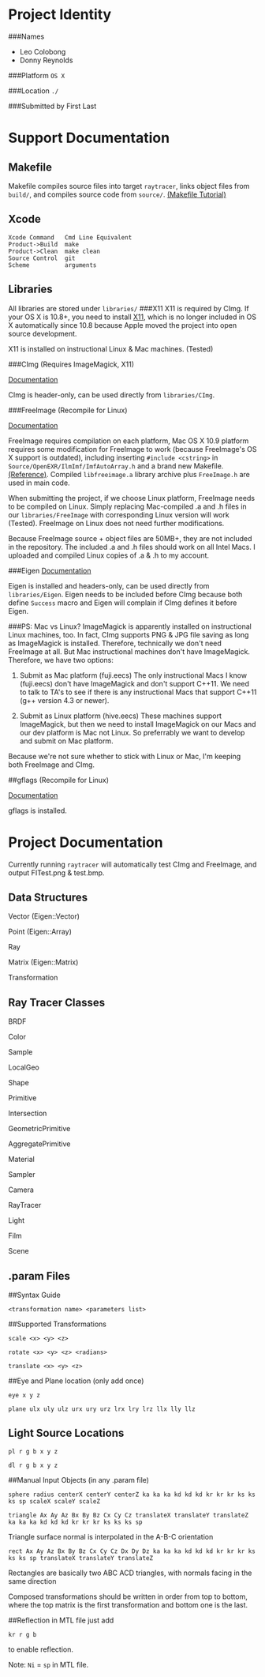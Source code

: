 Project Identity
================
###Names
- Leo Colobong
- Donny Reynolds

###Platform
`OS X`

###Location
`./`

###Submitted by
First Last

Support Documentation
=====================

Makefile
--------
Makefile compiles source files into target `raytracer`, links object files from `build/`, and compiles source code from `source/`. [(Makefile Tutorial)](https://www.cs.umd.edu/class/fall2002/cmsc214/Tutorial/makefile.html)

Xcode
--------
    Xcode Command   Cmd Line Equivalent
    Product->Build  make
    Product->Clean  make clean
    Source Control  git
    Scheme          arguments

Libraries
---------
All libraries are stored under `libraries/`
###X11
X11 is required by CImg. If your OS X is 10.8+, you need to install [X11](http://support.apple.com/kb/ht5293), which is no longer included in OS X automatically since 10.8 because Apple moved the project into open source development. 

X11 is installed on instructional Linux & Mac machines. (Tested)

###CImg
(Requires ImageMagick, X11)

[Documentation](http://cimg.sourceforge.net/reference/modules.html)

CImg is header-only, can be used directly from `libraries/CImg`.

###FreeImage
(Recompile for Linux)

[Documentation](https://inst.eecs.berkeley.edu/~cs184/fa09/resources/sec_UsingFreeImage.pdf)

FreeImage requires compilation on each platform, Mac OS X 10.9 platform requires some modification for FreeImage to work (because FreeImage's OS X support is outdated), including inserting `#include <cstring>` in `Source/OpenEXR/IlmImf/ImfAutoArray.h` and a brand new Makefile. [(Reference)](http://stackoverflow.com/questions/19080303/how-to-compile-freeimage-on-mac-os-x-10-8). Compiled `libfreeimage.a` library archive plus `FreeImage.h` are used in main code.

When submitting the project, if we choose Linux platform, FreeImage needs to be compiled on Linux. Simply replacing Mac-compiled .a and .h files in our `libraries/FreeImage` with corresponding Linux version will work (Tested). FreeImage on Linux does not need further modifications.

Because FreeImage source + object files are 50MB+, they are not included in the repository. The included .a and .h files should work on all Intel Macs. I uploaded and compiled Linux copies of .a & .h to my account.

###Eigen
[Documentation](http://eigen.tuxfamily.org/dox/index.html)

Eigen is installed and headers-only, can be used directly from `libraries/Eigen`. Eigen needs to be included before CImg because both define `Success` macro and Eigen will complain if CImg defines it before Eigen.

###PS: Mac vs Linux?
ImageMagick is apparently installed on instructional Linux machines, too. In fact, CImg supports PNG & JPG file saving as long as ImageMagick is installed. Therefore, technically we don't need FreeImage at all. But Mac instructional machines don't have ImageMagick. Therefore, we have two options:

1. Submit as Mac platform (fuji.eecs)
The only instructional Macs I know (fuji.eecs) don't have ImageMagick and don't support C++11. We need to talk to TA's to see if there is any instructional Macs that support C++11 (g++ version 4.3 or newer).

2. Submit as Linux platform (hive.eecs)
These machines support ImageMagick, but then we need to install ImageMagick on our Macs and our dev platform is Mac not Linux. So preferrably we want to develop and submit on Mac platform. 

Because we're not sure whether to stick with Linux or Mac, I'm keeping both FreeImage and CImg. 

##gflags
(Recompile for Linux)

[Documentation](https://gflags.googlecode.com/svn/trunk/doc/gflags.html)

gflags is installed.


Project Documentation
=====================

Currently running `raytracer` will automatically test CImg and FreeImage, and output FITest.png & test.bmp.

Data Structures
---------------

Vector (Eigen::Vector)

Point (Eigen::Array)

Ray

Matrix (Eigen::Matrix)

Transformation

Ray Tracer Classes
----------------

BRDF

Color

Sample

LocalGeo

Shape

Primitive

Intersection

GeometricPrimitive

AggregatePrimitive

Material

Sampler

Camera

RayTracer

Light

Film

Scene

.param Files
-------------

##Syntax Guide

`<transformation name> <parameters list>` 

##Supported Transformations

`scale <x> <y> <z>`

`rotate <x> <y> <z> <radians>`

`translate <x> <y> <z>`

##Eye and Plane location (only add once)

`eye x y z`

`plane ulx uly ulz urx ury urz lrx lry lrz llx lly llz`

## Light Source Locations
`pl r g b x y z`

`dl r g b x y z`

##Manual Input Objects (in any .param file)

`sphere radius centerX centerY centerZ ka ka ka kd kd kd kr kr kr ks ks ks sp scaleX scaleY scaleZ`

`triangle Ax Ay Az Bx By Bz Cx Cy Cz translateX translateY translateZ ka ka ka kd kd kd kr kr kr ks ks ks sp`

Triangle surface normal is interpolated in the A-B-C orientation

`rect Ax Ay Az Bx By Bz Cx Cy Cz Dx Dy Dz ka ka ka kd kd kd kr kr kr ks ks ks sp translateX translateY translateZ`

Rectangles are basically two ABC ACD triangles, with normals facing in the same direction

Composed transformations should be written in order from top to bottom, where the top matrix is the first transformation and bottom one is the last.

##Reflection in MTL file
just add

`kr r g b` 

to enable reflection.

Note: `Ni` = `sp` in MTL file.